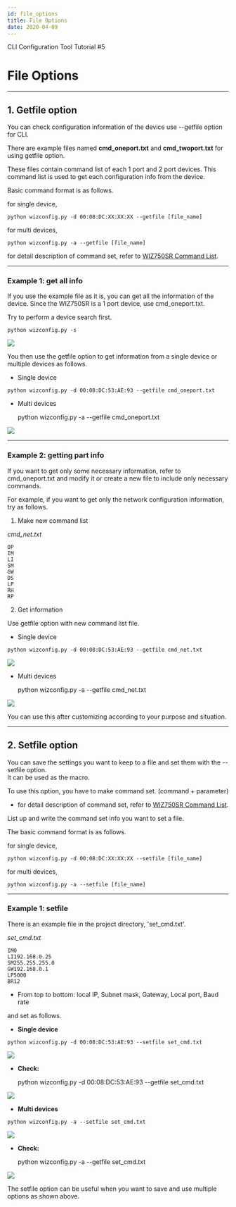 ```yaml
---
id: file_options
title: File Options
date: 2020-04-09
---
```


CLI Configuration Tool Tutorial \#5

# File Options

-----

## 1. Getfile option

You can check configuration information of the device use --getfile
option for CLI.

There are example files named **cmd_oneport.txt** and
**cmd_twoport.txt** for using getfile option.

These files contain <span class="underline">command list</span> of each
1 port and 2 port devices. This command list is used to get each
configuration info from the device.

Basic command format is as follows.

for single device,

``` 
python wizconfig.py -d 00:08:DC:XX:XX:XX --getfile [file_name]

```

for multi devices,

    python wizconfig.py -a --getfile [file_name]

for detail description of command set, refer to [WIZ750SR Command List](../Command_Manual-[EN].md).

-----

### Example 1: get all info

If you use the example file as it is, you can get all the information of
the device. Since the WIZ750SR is a 1 port device, use cmd\_oneport.txt.

Try to perform a device search first.

``` 
python wizconfig.py -s

```

![](/products/wiz750sr/clitool/fileoption/02.search.png)

You then use the getfile option to get information from a single device
or multiple devices as follows.

* Single device

``` 
python wizconfig.py -d 00:08:DC:53:AE:93 --getfile cmd_oneport.txt

```

* Multi devices

    python wizconfig.py -a --getfile cmd_oneport.txt

![](/products/wiz750sr/clitool/fileoption/single_getfile.png)

-----

### Example 2: getting part info

If you want to get only some necessary information, refer to
cmd\_oneport.txt and modify it or create a new file to include only
necessary commands.

For example, if you want to get only the network configuration
information, try as follows.

1) Make new command list

*cmd\_net.txt*

``` 
OP
IM
LI
SM
GW
DS
LP
RH
RP

```

2) Get information

Use getfile option with new command list file.

* Single device

``` 
python wizconfig.py -d 00:08:DC:53:AE:93 --getfile cmd_net.txt

```

![](/products/wiz750sr/clitool/fileoption/single_getfile_short.png)

* Multi devices

    python wizconfig.py -a --getfile cmd_net.txt

![](/products/wiz750sr/clitool/fileoption/multi_getfile_short.png)

You can use this after customizing according to your purpose and
situation.

-----

## 2. Setfile option

You can save the settings you want to keep to a file and set them with
the --setfile option.  
It can be used as the macro.

To use this option, you have to make command set. (command + parameter)

  - for detail description of command set, refer to [WIZ750SR Command
    List](../Command_Manual-[EN].md).

List up and write the command set info you want to set a file.

The basic command format is as follows.

for single device,

``` 
python wizconfig.py -d 00:08:DC:XX:XX:XX --setfile [file_name]

```

for multi devices,

    python wizconfig.py -a --setfile [file_name]

-----

### Example 1: setfile

There is an example file in the project directory, 'set\_cmd.txt'.

*set\_cmd.txt*

    IM0
    LI192.168.0.25
    SM255.255.255.0
    GW192.168.0.1
    LP5000
    BR12

* From top to bottom: local IP, Subnet mask, Gateway, Local port, Baud
rate

and set as follows.

* **Single device**

``` 
python wizconfig.py -d 00:08:DC:53:AE:93 --setfile set_cmd.txt

```

![](/products/wiz750sr/clitool/fileoption/single_setfile.png)

* **Check:**

    python wizconfig.py -d 00:08:DC:53:AE:93 --getfile set_cmd.txt

![](/products/wiz750sr/clitool/fileoption/single_setfile_get.png)

* **Multi devices**

``` 
python wizconfig.py -a --setfile set_cmd.txt

```

![](/products/wiz750sr/clitool/fileoption/multi_setfile.png)

* **Check:**

    python wizconfig.py -a --getfile set_cmd.txt

![](/products/wiz750sr/clitool/fileoption/multi_setfile_get.png)

The setfile option can be useful when you want to save and use multiple
options as shown above.
